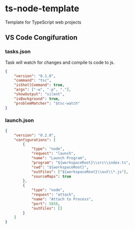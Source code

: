 # ts-node-template
Template for TypeScript web projects


## VS Code Congifuration

### tasks.json
Task will watch for changes and compile ts code to js.

```json
{
    "version": "0.1.0",
    "command": "tsc",
    "isShellCommand": true,
    "args": ["-w", "-p", "."],
    "showOutput": "silent",
    "isBackground": true,
    "problemMatcher": "$tsc-watch"
}
```
### launch.json

```json
{
    "version": "0.2.0",
    "configurations": [
        {
            "type": "node",
            "request": "launch",
            "name": "Launch Program",
            "program": "${workspaceRoot}\\src\\index.ts",
            "cwd": "${workspaceRoot}",
            "outFiles": ["${workspaceRoot}\\out\\*.js"],
            "sourceMaps": true
        },
        {
            "type": "node",
            "request": "attach",
            "name": "Attach to Process",
            "port": 5858,
            "outFiles": []
        }
    ]
}
```
